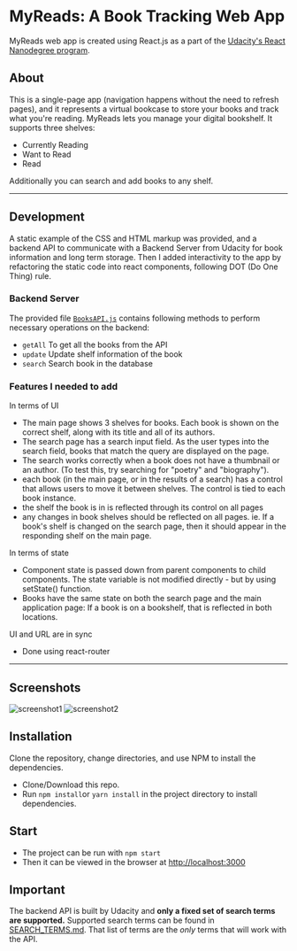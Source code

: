 # MyReads: A Book Tracking Web App
MyReads web app is created using React.js as a part of the [Udacity's React Nanodegree program](https://www.udacity.com/course/react-nanodegree--nd019).

## About
This is a single-page app (navigation happens without the need to refresh pages), and it represents a virtual bookcase to store your books and track what you're reading.
MyReads lets you manage your digital bookshelf. It supports three shelves:
- Currently Reading
- Want to Read
- Read

Additionally you can search and add books to any shelf. 


-------
## Development
A static example of the CSS and HTML markup was provided, and a backend API to communicate with a Backend Server from Udacity for book information and long term storage.
Then I added interactivity to the app by refactoring the static code into react components, following DOT (Do One Thing) rule.


### Backend Server

The provided file [`BooksAPI.js`](src/BooksAPI.js) contains following methods to perform necessary operations on the backend:

* `getAll` To get all the books from the API
* `update` Update shelf information of the book
* `search` Search book in the database


### Features I needed to add

In terms of UI
- The main page shows 3 shelves for books. Each book is shown on the correct shelf, along with its title and all of its authors.
- The search page has a search input field. As the user types into the search field, books that match the query are displayed on the page.
- The search works correctly when a book does not have a thumbnail or an author. (To test this, try searching for "poetry" and "biography").
- each book (in the main page, or in the results of a search) has a control that allows users to move it between shelves. The control is tied to each book instance.
- the shelf the book is in is reflected through its control on all pages
- any changes in book shelves should be reflected on all pages.
    ie. If a book's shelf is changed on the search page, then it should appear in the responding shelf on the main page.

In terms of state
- Component state is passed down from parent components to child components. The state variable is not modified directly - but by using setState() function.
- Books have the same state on both the search page and the main application page: If a book is on a bookshelf, that is reflected in both locations.

UI and URL are in sync
- Done using react-router

---------
## Screenshots
![screenshot1](./public/imgs/screenshot1.png)
![screenshot2](./public/imgs/screenshot2.png)

## Installation

Clone the repository, change directories, and use NPM to install the dependencies.
- Clone/Download this repo.
- Run `npm install`or `yarn install` in the project directory to install dependencies.

## Start
- The project can be run with `npm start`
- Then it can be viewed in the browser at [http://localhost:3000](http://localhost:3000)


## Important
The backend API is built by Udacity and **only a fixed set of search terms are supported.** Supported search terms can be found in [SEARCH_TERMS.md](SEARCH_TERMS.md). That list of terms are the _only_ terms that will work with the API.
